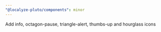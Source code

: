 ```yaml
---
"@localyze-pluto/components": minor
---
```


Add info, octagon-pause, triangle-alert, thumbs-up and hourglass icons
